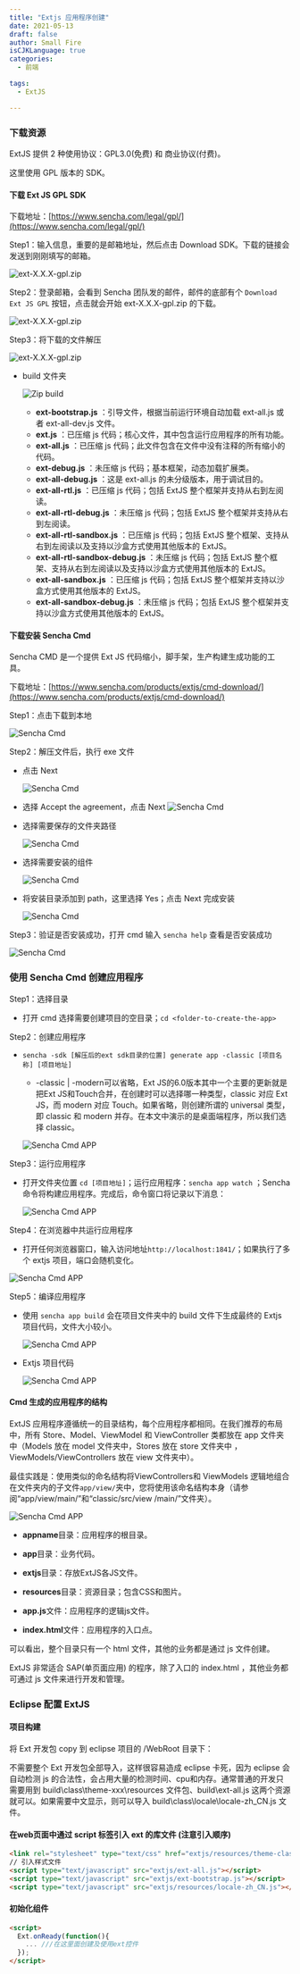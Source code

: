 ```yaml
---
title: "Extjs 应用程序创建"
date: 2021-05-13
draft: false
author: Small Fire
isCJKLanguage: true
categories: 
  - 前端

tags: 
  - ExtJS

---
```


### 下载资源

ExtJS 提供 2 种使用协议：GPL3.0(免费) 和 商业协议(付费)。

这里使用 GPL 版本的 SDK。

#### 下载  Ext JS GPL SDK

下载地址：[https://www.sencha.com/legal/gpl/](https://www.sencha.com/legal/gpl/)

Step1：输入信息，重要的是邮箱地址，然后点击 Download SDK。下载的链接会发送到刚刚填写的邮箱。

![ext-X.X.X-gpl.zip](/images/EXTJS/extjs_download_1.png)

Step2：登录邮箱，会看到 Sencha 团队发的邮件，邮件的底部有个 `Download Ext JS GPL` 按钮，点击就会开始 ext-X.X.X-gpl.zip 的下载。

![ext-X.X.X-gpl.zip](/images/EXTJS/extjs_download_2.png)

Step3：将下载的文件解压

![ext-X.X.X-gpl.zip](/images/EXTJS/extjs_download_3.png)

- build 文件夹

  ![Zip build](/images/EXTJS/extjs_dirs_1.png)

  - **ext-bootstrap.js** ：引导文件，根据当前运行环境自动加载 ext-all.js 或者 ext-all-dev.js 文件。
  - **ext.js** ：已压缩 js 代码；核心文件，其中包含运行应用程序的所有功能。
  - **ext-all.js** ：已压缩 js 代码；此文件包含在文件中没有注释的所有缩小的代码。
  - **ext-debug.js** ：未压缩 js 代码；基本框架，动态加载扩展类。
  - **ext-all-debug.js** ：这是 ext-all.js 的未分级版本，用于调试目的。
  - **ext-all-rtl.js** ：已压缩 js 代码；包括 ExtJS 整个框架并支持从右到左阅读。
  - **ext-all-rtl-debug.js** ：未压缩 js 代码；包括 ExtJS 整个框架并支持从右到左阅读。
  - **ext-all-rtl-sandbox.js** ：已压缩 js 代码；包括 ExtJS 整个框架、支持从右到左阅读以及支持以沙盒方式使用其他版本的 ExtJS。
  - **ext-all-rtl-sandbox-debug.js** ：未压缩 js 代码；包括 ExtJS 整个框架、支持从右到左阅读以及支持以沙盒方式使用其他版本的 ExtJS。
  - **ext-all-sandbox.js** ：已压缩 js 代码；包括 ExtJS 整个框架并支持以沙盒方式使用其他版本的 ExtJS。
  - **ext-all-sandbox-debug.js** ：未压缩 js 代码；包括 ExtJS 整个框架并支持以沙盒方式使用其他版本的 ExtJS。

#### 下载安装  Sencha Cmd

Sencha CMD 是一个提供 Ext JS 代码缩小，脚手架，生产构建生成功能的工具。

下载地址：[https://www.sencha.com/products/extjs/cmd-download/](https://www.sencha.com/products/extjs/cmd-download/)

Step1：点击下载到本地

![Sencha Cmd](/images/EXTJS/extjs_download_4.png)

Step2：解压文件后，执行 exe 文件

- 点击 Next

  ![Sencha Cmd](/images/EXTJS/extjs_download_5.png)

- 选择 Accept the agreement，点击 Next
  ![Sencha Cmd](/images/EXTJS/extjs_download_6.png)

- 选择需要保存的文件夹路径

  ![Sencha Cmd](/images/EXTJS/extjs_download_7.png)

- 选择需要安装的组件

  ![Sencha Cmd](/images/EXTJS/extjs_download_8.png)

- 将安装目录添加到 path，这里选择 Yes；点击 Next 完成安装

  ![Sencha Cmd](/images/EXTJS/extjs_download_9.png)

Step3：验证是否安装成功，打开 cmd 输入 `sencha help` 查看是否安装成功

![Sencha Cmd](/images/EXTJS/extjs_download_10.png)

### 使用 Sencha Cmd 创建应用程序

Step1：选择目录

- 打开 cmd 选择需要创建项目的空目录；`cd <folder-to-create-the-app>`

Step2：创建应用程序

- `sencha -sdk [解压后的ext sdk目录的位置] generate app -classic [项目名称] [项目地址]`

  - -classic | -modern可以省略，Ext JS的6.0版本其中一个主要的更新就是把Ext JS和Touch合并，在创建时可以选择哪一种类型，classic 对应 Ext JS，而 modern 对应 Touch。如果省略，则创建所谓的 universal 类型，即 classic 和 modern 并存。在本文中演示的是桌面端程序，所以我们选择 classic。
  
  ![Sencha Cmd APP](/images/EXTJS/extjs_app_1.png)

Step3：运行应用程序

- 打开文件夹位置 `cd [项目地址]`；运行应用程序：`sencha app watch` ；Sencha 命令将构建应用程序。完成后，命令窗口将记录以下消息：

  ![Sencha Cmd APP](/images/EXTJS/extjs_app_2.png)

Step4：在浏览器中共运行应用程序

- 打开任何浏览器窗口，输入访问地址`http://localhost:1841/`；如果执行了多个 extjs 项目，端口会随机变化。

![Sencha Cmd APP](/images/EXTJS/extjs_app_3.png)

Step5：编译应用程序

- 使用 `sencha app build` 会在项目文件夹中的 build 文件下生成最终的 Extjs  项目代码，文件大小较小。

  ![Sencha Cmd APP](/images/EXTJS/extjs_app_5.png)

- Extjs 项目代码

  ![Sencha Cmd APP](/images/EXTJS/extjs_app_4.png)

#### Cmd 生成的应用程序的结构

ExtJS 应用程序遵循统一的目录结构，每个应用程序都相同。在我们推荐的布局中，所有 Store、Model、ViewModel 和 ViewController 类都放在 app 文件夹中（Models 放在 model 文件夹中，Stores 放在 store 文件夹中 ，ViewModels/ViewControllers 放在 view 文件夹中）。

最佳实践是：使用类似的命名结构将ViewControllers和 ViewModels 逻辑地组合在文件夹内的子文件`app/view/`夹中，您将使用该命名结构本身（请参阅“app/view/main/”和“classic/src/view /main/”文件夹）。

![Sencha Cmd APP](/images/EXTJS/extjs_app_6.png)

- **appname**目录：应用程序的根目录。

- **app**目录：业务代码。

- **extjs**目录：存放ExtJS各JS文件。

- **resources**目录：资源目录；包含CSS和图片。

- **app.js**文件：应用程序的逻辑js文件。

- **index.html**文件：应用程序的入口点。

可以看出，整个目录只有一个 html 文件，其他的业务都是通过 js 文件创建。

ExtJS 非常适合 SAP(单页面应用) 的程序，除了入口的 index.html ，其他业务都可通过 js 文件来进行开发和管理。

### Eclipse 配置 ExtJS

#### 项目构建

将 Ext 开发包 copy 到 eclipse 项目的 /WebRoot 目录下：

不需要整个 Ext 开发包全部导入，这样很容易造成 eclipse 卡死，因为 eclipse 会自动检测 js 的合法性，会占用大量的检测时间、cpu和内存。通常普通的开发只需要用到 build\class\theme-xxx\resources 文件包、build\ext-all.js 这两个资源就可以。如果需要中文显示，则可以导入 build\class\locale\locale-zh_CN.js 文件。

#### 在web页面中通过 script 标签引入 ext 的库文件 (注意引入顺序)

```html
<link rel="stylesheet" type="text/css" href="extjs/resources/theme-classic-all.css">
// 引入样式文件 
<script type="text/javascript" src="extjs/ext-all.js"></script>
<script type="text/javascript" src="extjs/ext-bootstrap.js"></script>
<script type="text/javascript" src="extjs/resources/locale-zh_CN.js"></script>
```

#### 初始化组件

```html
<script>
  Ext.onReady(function(){
    ... ///在这里面创建及使用ext控件
  });
</script>
```

